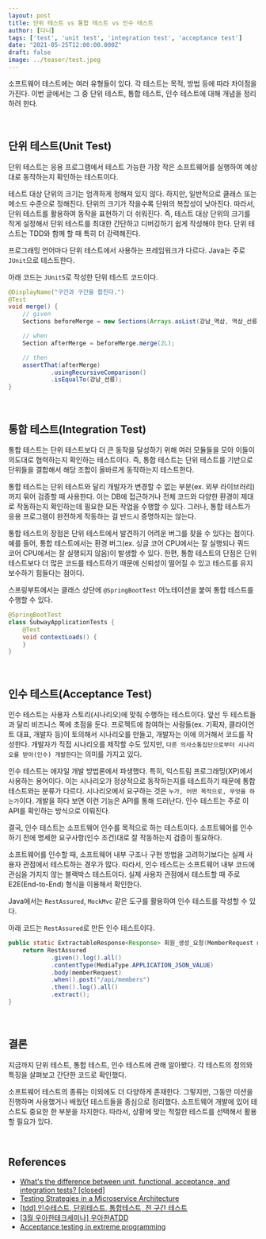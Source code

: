 ```yaml
---
layout: post  
title: 단위 테스트 vs 통합 테스트 vs 인수 테스트
author: [다니]
tags: ['test', 'unit test', 'integration test', 'acceptance test']
date: "2021-05-25T12:00:00.000Z"
draft: false
image: ../teaser/test.jpeg
---
```


소프트웨어 테스트에는 여러 유형들이 있다. 각 테스트는 목적, 방법 등에 따라 차이점을 가진다.
이번 글에서는 그 중 단위 테스트, 통합 테스트, 인수 테스트에 대해 개념을 정리하려 한다.<br/>

<br/>

## 단위 테스트(Unit Test)
단위 테스트는 응용 프로그램에서 테스트 가능한 가장 작은 소프트웨어를 실행하여 예상대로 동작하는지 확인하는 테스트이다.<br/>

테스트 대상 단위의 크기는 엄격하게 정해져 있지 않다. 하지만, 일반적으로 클래스 또는 메소드 수준으로 정해진다.
단위의 크기가 작을수록 단위의 복잡성이 낮아진다. 따라서, 단위 테스트를 활용하여 동작을 표현하기 더 쉬워진다.
즉, 테스트 대상 단위의 크기를 작게 설정해서 단위 테스트를 최대한 간단하고 디버깅하기 쉽게 작성해야 한다.
단위 테스트는 TDD와 함께 할 때 특히 더 강력해진다.<br/>

프로그래밍 언어마다 단위 테스트에서 사용하는 프레임워크가 다르다. Java는 주로 `JUnit`으로 테스트한다.<br/>

아래 코드는 `JUnit5`로 작성한 단위 테스트 코드이다.<br/>

```java
@DisplayName("구간과 구간을 합친다.")
@Test
void merge() {
    // given
    Sections beforeMerge = new Sections(Arrays.asList(강남_역삼, 역삼_선릉));

    // when
    Section afterMerge = beforeMerge.merge(2L);

    // then
    assertThat(afterMerge)
            .usingRecursiveComparison()
            .isEqualTo(강남_선릉);
}
```

<br/>

## 통합 테스트(Integration Test)
통합 테스트는 단위 테스트보다 더 큰 동작을 달성하기 위해 여러 모듈들을 모아 이들이 의도대로 협력하는지 확인하는 테스트이다.
즉, 통합 테스트는 단위 테스트를 기반으로 단위들을 결합해서 해당 조합이 올바르게 동작하는지 테스트한다.<br/>

통합 테스트는 단위 테스트와 달리 개발자가 변경할 수 없는 부분(ex. 외부 라이브러리)까지 묶어 검증할 때 사용한다.
이는 DB에 접근하거나 전체 코드와 다양한 환경이 제대로 작동하는지 확인하는데 필요한 모든 작업을 수행할 수 있다.
그러나, 통합 테스트가 응용 프로그램이 완전하게 작동하는 걸 반드시 증명하지는 않는다.<br/>

통합 테스트의 장점은 단위 테스트에서 발견하기 어려운 버그를 찾을 수 있다는 점이다.
예를 들어, 통합 테스트에서는 환경 버그(ex. 싱글 코어 CPU에서는 잘 실행되나 쿼드 코어 CPU에서는 잘 실행되지 않음)이 발생할 수 있다.
한편, 통합 테스트의 단점은 단위 테스트보다 더 많은 코드를 테스트하기 때문에 신뢰성이 떨어질 수 있고 테스트를 유지보수하기 힘들다는 점이다.<br/>

스프링부트에서는 클래스 상단에 `@SpringBootTest` 어노테이션을 붙여 통합 테스트를 수행할 수 있다.<br/>

```java
@SpringBootTest
class SubwayApplicationTests {
    @Test
    void contextLoads() {
    }
}
```

<br/>

## 인수 테스트(Acceptance Test)
인수 테스트는 사용자 스토리(시나리오)에 맞춰 수행하는 테스트이다. 앞선 두 테스트들과 달리 비즈니스 쪽에 초점을 둔다.
프로젝트에 참여하는 사람들(ex. 기획자, 클라이언트 대표, 개발자 등)이 토의해서 시나리오를 만들고, 개발자는 이에 의거해서 코드를 작성한다.
개발자가 직접 시나리오를 제작할 수도 있지만, `다른 의사소통집단으로부터 시나리오를 받아(인수) 개발한다`는 의미를 가지고 있다.<br/>

인수 테스트는 애자일 개발 방법론에서 파생했다. 특히, 익스트림 프로그래밍(XP)에서 사용하는 용어이다.
이는 시나리오가 정상적으로 동작하는지를 테스트하기 때문에 통합 테스트와는 분류가 다르다.
시나리오에서 요구하는 것은 `누가, 어떤 목적으로, 무엇을 하는가`이다.
개발을 하다 보면 이런 기능은 API를 통해 드러난다. 인수 테스트는 주로 이 API를 확인하는 방식으로 이뤄진다.<br/>

결국, 인수 테스트는 소프트웨어 인수를 목적으로 하는 테스트이다.
소프트웨어를 인수하기 전에 명세한 요구사항(인수 조건)대로 잘 작동하는지 검증이 필요하다.<br/>

소프트웨어를 인수할 때, 소프트웨어 내부 구조나 구현 방법을 고려하기보다는 실제 사용자 관점에서 테스트하는 경우가 많다.
따라서, 인수 테스트는 소프트웨어 내부 코드에 관심을 가지지 않는 블랙박스 테스트이다.
실제 사용자 관점에서 테스트할 때 주로 E2E(End-to-End) 형식을 이용해서 확인한다.<br/>

Java에서는 `RestAssured`, `MockMvc` 같은 도구를 활용하여 인수 테스트를 작성할 수 있다.<br/>

아래 코드는 `RestAssured`로 만든 인수 테스트이다.<br/>

```java
public static ExtractableResponse<Response> 회원_생성_요청(MemberRequest memberRequest) {
    return RestAssured
            .given().log().all()
            .contentType(MediaType.APPLICATION_JSON_VALUE)
            .body(memberRequest)
            .when().post("/api/members")
            .then().log().all()
            .extract();
}
```

<br/>

## 결론
지금까지 단위 테스트, 통합 테스트, 인수 테스트에 관해 알아봤다.
각 테스트의 정의와 특징을 살펴보고 간단한 코드로 확인했다.<br/>

소프트웨어 테스트의 종류는 이외에도 더 다양하게 존재한다.
그렇지만, 그동안 미션을 진행하며 사용했거나 배웠던 테스트들을 중심으로 정리했다.
소프트웨어 개발에 있어 테스트도 중요한 한 부분을 차지한다. 따라서, 상황에 맞는 적절한 테스트를 선택해서 활용할 필요가 있다.<br/>

<br/>

## References
- [What's the difference between unit, functional, acceptance, and integration tests? [closed]](https://stackoverflow.com/questions/4904096/whats-the-difference-between-unit-functional-acceptance-and-integration-test)
- [Testing Strategies in a Microservice Architecture](https://martinfowler.com/articles/microservice-testing/)
- [[tdd] 인수테스트, 단위테스트, 통합테스트, 전 구간 테스트](https://joont92.github.io/tdd/%EC%9D%B8%EC%88%98%ED%85%8C%EC%8A%A4%ED%8A%B8-%EB%8B%A8%EC%9C%84%ED%85%8C%EC%8A%A4%ED%8A%B8-%ED%86%B5%ED%95%A9%ED%85%8C%EC%8A%A4%ED%8A%B8-%EC%A0%84-%EA%B5%AC%EA%B0%84-%ED%85%8C%EC%8A%A4%ED%8A%B8/)
- [[3월 우아한테크세미나] 우아한ATDD](https://www.youtube.com/watch?v=ITVpmjM4mUE&t=4s)
- [Acceptance testing in extreme programming](https://en.wikipedia.org/wiki/Acceptance_testing#Acceptance_testing_in_extreme_programming)